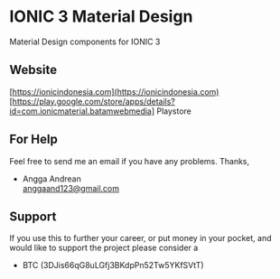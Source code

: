 # IONIC 3 Material Design

Material Design components for IONIC 3

## Website
[https://ionicindonesia.com](https://ionicindonesia.com)
[https://play.google.com/store/apps/details?id=com.ionicmaterial.batamwebmedia] Playstore

## For Help
Feel free to send me an email if you have any problems.
Thanks,    
- Angga Andrean       
 anggaand123@gmail.com

## Support
If you use this to further your career, or put money in your pocket, and would like to support the project please consider a 
- BTC (3DJis66qG8uLGfj3BKdpPn52Tw5YKfSVtT)

